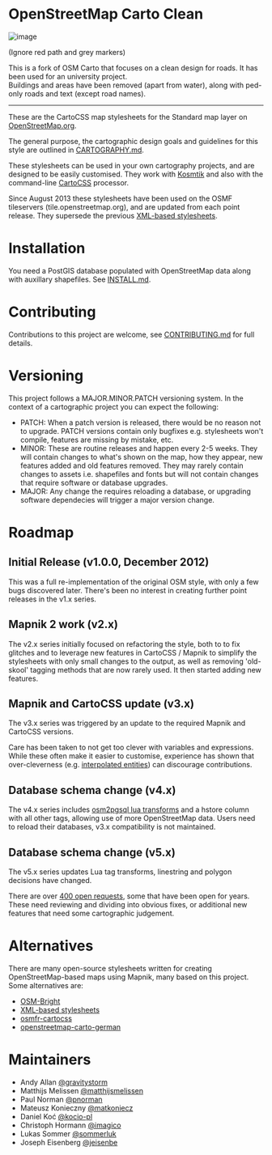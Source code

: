 # OpenStreetMap Carto Clean

![image](https://user-images.githubusercontent.com/7345120/163731671-3020f5aa-8f75-40a5-92d9-b96f39dae396.png)

(Ignore red path and grey markers)

This is a fork of OSM Carto that focuses on a clean design for roads. It has been used for an university project.  
Buildings and areas have been removed (apart from water), along with ped-only roads and text (except road names).

------

These are the CartoCSS map stylesheets for the Standard map layer on [OpenStreetMap.org](https://www.openstreetmap.org).

The general purpose, the cartographic design goals and guidelines for this style are outlined in [CARTOGRAPHY.md](CARTOGRAPHY.md).

These stylesheets can be used in your own cartography projects, and are designed
to be easily customised. They work with [Kosmtik](https://github.com/kosmtik/kosmtik)
 and also with the command-line [CartoCSS](https://github.com/mapbox/carto) processor.

Since August 2013 these stylesheets have been used on the OSMF tileservers (tile.openstreetmap.org), and
are updated from each point release. They supersede the previous [XML-based stylesheets](https://github.com/openstreetmap/mapnik-stylesheets).

# Installation

You need a PostGIS database populated with OpenStreetMap data along with auxillary shapefiles.
See [INSTALL.md](INSTALL.md).

# Contributing

Contributions to this project are welcome, see [CONTRIBUTING.md](CONTRIBUTING.md)
for full details.

# Versioning

This project follows a MAJOR.MINOR.PATCH versioning system. In the context of a
cartographic project you can expect the following:

* PATCH: When a patch version is released, there would be no reason not to
  upgrade. PATCH versions contain only bugfixes e.g. stylesheets won't compile,
  features are missing by mistake, etc.
* MINOR: These are routine releases and happen every 2-5 weeks. They will
  contain changes to what's shown on the map, how they appear, new features
  added and old features removed. They may rarely contain changes to assets i.e.
  shapefiles and fonts but will not contain changes that require software or
  database upgrades.
* MAJOR: Any change the requires reloading a database, or upgrading software
  dependecies will trigger a major version change.

# Roadmap

## Initial Release (v1.0.0, December 2012)

This was a full re-implementation of the original OSM style, with only a few bugs discovered later. There's been
no interest in creating further point releases in the v1.x series.

## Mapnik 2 work (v2.x)

The v2.x series initially focused on refactoring the style, both to to fix
glitches and to leverage new features in CartoCSS / Mapnik to simplify the
stylesheets with only small changes to the output, as well as removing 'old-skool'
tagging methods that are now rarely used. It then started adding new features.

## Mapnik and CartoCSS update (v3.x)

The v3.x series was triggered by an update to the required Mapnik and CartoCSS
versions.

Care has been taken to not get too clever with variables and expressions. While
these often make it easier to customise, experience has shown that over-cleverness
(e.g. [interpolated entities][cleverness]) can discourage contributions.

[issues]: https://github.com/gravitystorm/openstreetmap-carto/issues
[cleverness]: https://github.com/openstreetmap/mapnik-stylesheets/blob/master/inc/settings.xml.inc.template#L16

## Database schema change (v4.x)

The v4.x series includes [osm2pgsql lua transforms](https://github.com/openstreetmap/osm2pgsql/blob/master/docs/lua.md)
and a hstore column with all other tags, allowing use of more OpenStreetMap data. Users need
to reload their databases, v3.x compatibility is not maintained.

## Database schema change (v5.x)

The v5.x series updates Lua tag transforms, linestring and polygon decisions have changed.


There are over [400 open requests][issues], some that have been open for years.
These need reviewing and dividing into obvious fixes, or additional new features
that need some cartographic judgement.

# Alternatives

There are many open-source stylesheets written for creating OpenStreetMap-based
maps using Mapnik, many based on this project. Some alternatives are:

* [OSM-Bright](https://github.com/mapbox/osm-bright)
* [XML-based stylesheets](https://trac.openstreetmap.org/browser/subversion/applications/rendering/mapnik)
* [osmfr-cartocss](https://github.com/cquest/osmfr-cartocss)
* [openstreetmap-carto-german](https://github.com/giggls/openstreetmap-carto-de)

# Maintainers

* Andy Allan [@gravitystorm](https://github.com/gravitystorm/)
* Matthijs Melissen [@matthijsmelissen](https://github.com/matthijsmelissen/)
* Paul Norman [@pnorman](https://github.com/pnorman/)
* Mateusz Konieczny [@matkoniecz](https://github.com/matkoniecz/)
* Daniel Koć [@kocio-pl](https://github.com/kocio-pl)
* Christoph Hormann [@imagico](https://github.com/imagico)
* Lukas Sommer [@sommerluk](https://github.com/sommerluk)
* Joseph Eisenberg [@jeisenbe](https://github.com/jeisenbe)
